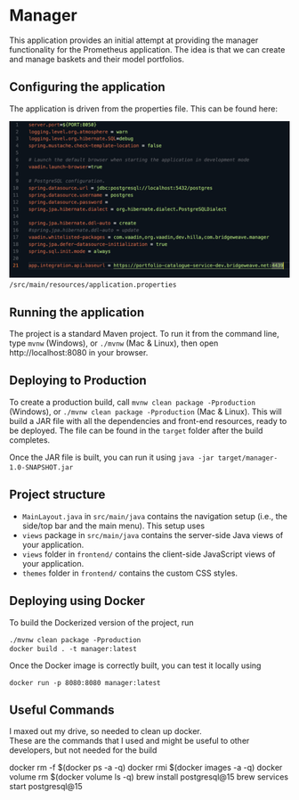 # Manager
This application provides an initial attempt at providing the manager
functionality for the Prometheus application.  The idea is that we can create 
and manage baskets and their model portfolios.

## Configuring the application
The application is driven from the properties file.
This can be found here:

![Config](./docs/config2.png)
```/src/main/resources/application.properties```


## Running the application
The project is a standard Maven project. To run it from the command line,
type `mvnw` (Windows), or `./mvnw` (Mac & Linux), then open
http://localhost:8080 in your browser.

## Deploying to Production
To create a production build, call `mvnw clean package -Pproduction` (Windows),
or `./mvnw clean package -Pproduction` (Mac & Linux).
This will build a JAR file with all the dependencies and front-end resources,
ready to be deployed. The file can be found in the `target` folder after the build completes.

Once the JAR file is built, you can run it using
`java -jar target/manager-1.0-SNAPSHOT.jar`

## Project structure

- `MainLayout.java` in `src/main/java` contains the navigation setup (i.e., the
  side/top bar and the main menu). This setup uses
- `views` package in `src/main/java` contains the server-side Java views of your application.
- `views` folder in `frontend/` contains the client-side JavaScript views of your application.
- `themes` folder in `frontend/` contains the custom CSS styles.

## Deploying using Docker
To build the Dockerized version of the project, run

```
./mvnw clean package -Pproduction
docker build . -t manager:latest
```

Once the Docker image is correctly built, you can test it locally using

```
docker run -p 8080:8080 manager:latest
```


## Useful Commands 
I maxed out my drive, so needed to clean up docker.  
These are the commands that I used and might be useful to other developers, but not needed for the build

docker rm -f $(docker ps -a -q)
docker rmi $(docker images -a -q)
docker volume rm $(docker volume ls -q)
brew install postgresql@15
brew services start postgresql@15